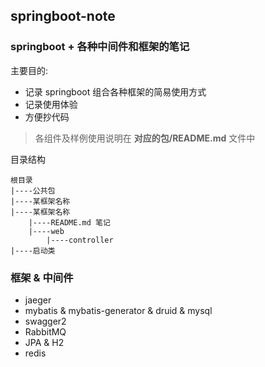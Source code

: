 ## springboot-note

### springboot + 各种中间件和框架的笔记

主要目的:
* 记录 springboot 组合各种框架的简易使用方式
* 记录使用体验
* 方便抄代码

> 各组件及样例使用说明在 **对应的包/README.md** 文件中

目录结构

```
根目录
|----公共包
|----某框架名称
|----某框架名称
    |----README.md 笔记
    |----web
        |----controller
|----启动类
```

### 框架 & 中间件

* jaeger
* mybatis & mybatis-generator & druid & mysql
* swagger2
* RabbitMQ
* JPA & H2
* redis
